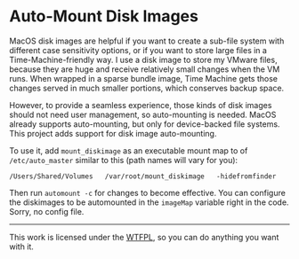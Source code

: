 Auto-Mount Disk Images
======================

MacOS disk images are helpful if you want to create a sub-file system with different case 
sensitivity options, or if you want to store large files in a Time-Machine-friendly way. I 
use a disk image to store my VMware files, because they are huge and receive relatively 
small changes when the VM runs. When wrapped in a sparse bundle image, Time Machine gets 
those changes served in much smaller portions, which conserves backup space.

However, to provide a seamless experience, those kinds of disk images should not need user 
management, so auto-mounting is needed. MacOS already supports auto-mounting, but only for 
device-backed file systems. This project adds support for disk image auto-mounting.

To use it, add `mount_diskimage` as an executable mount map to of `/etc/auto_master` similar 
to this (path names will vary for you):

	/Users/Shared/Volumes	/var/root/mount_diskimage	-hidefromfinder

Then run `automount -c` for changes to become effective. You can configure the diskimages to 
be automounted in the `imageMap` variable right in the code. Sorry, no config file.

___
This work is licensed under the [WTFPL](http://www.wtfpl.net/), so you can do anything you 
want with it.
